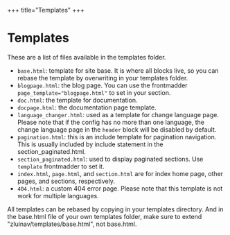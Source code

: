 +++
title="Templates"
+++
# Templates
These are a list of files available in the templates folder.
* `base.html`: template for site base. It is where all blocks live, so you can rebase the template by overwriting in your templates folder.
* `blogpage.html`: the blog page. You can use the frontmadder `page_template="blogpage.html"` to set in your section.
* `doc.html`: the template for documentation.
* `docpage.html`: the documentation page template.
* `language_changer.html`: used as a template for change language page. Please note that if the config has no more than one language, the change language page in the `header` block will be disabled by default.
* `pagination.html`: this is an include template for pagination navigation. This is usually included by include statement in the section_paginated.html.
* `section_paginated.html`: used to display paginated sections. Use `template` frontmadder to set it.
* `index.html`, `page.html`, and `section.html` are for index home page, other pages, and sections, respectively.
* `404.html`: a custom 404 error page. Please note that this template is not work for multiple languages.

All templates can be rebased by copying in your templates directory. And in the base.html file of your own templates folder, make sure to extend "zluinav/templates/base.html", not base.html.